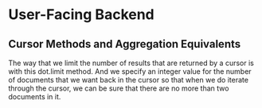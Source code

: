 # User-Facing Backend
## Cursor Methods and Aggregation Equivalents
The way that we limit the number of results that are returned by a cursor is with this dot.limit method.
And we specify an integer value for the number of documents that we want back in the cursor so that when we do iterate through the cursor, we can be sure that there are no more than two documents in it.
